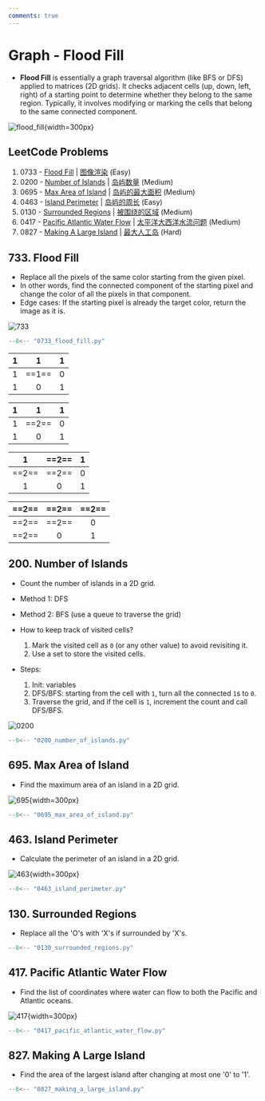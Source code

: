 ```yaml
---
comments: true
---
```


# Graph - Flood Fill

-   **Flood Fill** is essentially a graph traversal algorithm (like BFS or DFS) applied to matrices (2D grids).
    It checks adjacent cells (up, down, left, right) of a starting point to determine whether they belong to the same region.
    Typically, it involves modifying or marking the cells that belong to the same connected component.

![flood_fill](../assets/flood_fill_example.png){width=300px}

## LeetCode Problems

1. 0733 - [Flood Fill](https://leetcode.com/problems/flood-fill/) | [图像渲染](https://leetcode.cn/problems/flood-fill/) (Easy)
2. 0200 - [Number of Islands](https://leetcode.com/problems/number-of-islands/) | [岛屿数量](https://leetcode.cn/problems/number-of-islands/) (Medium)
3. 0695 - [Max Area of Island](https://leetcode.com/problems/max-area-of-island/) | [岛屿的最大面积](https://leetcode.cn/problems/max-area-of-island/) (Medium)
4. 0463 - [Island Perimeter](https://leetcode.com/problems/island-perimeter/) | [岛屿的周长](https://leetcode.cn/problems/island-perimeter/) (Easy)
5. 0130 - [Surrounded Regions](https://leetcode.com/problems/surrounded-regions/) | [被围绕的区域](https://leetcode.cn/problems/surrounded-regions/) (Medium)
6. 0417 - [Pacific Atlantic Water Flow](https://leetcode.com/problems/pacific-atlantic-water-flow/) | [太平洋大西洋水流问题](https://leetcode.cn/problems/pacific-atlantic-water-flow/) (Medium)
7. 0827 - [Making A Large Island](https://leetcode.com/problems/making-a-large-island/) | [最大人工岛](https://leetcode.cn/problems/making-a-large-island/) (Hard)

## 733. Flood Fill

-   Replace all the pixels of the same color starting from the given pixel.
-   In other words, find the connected component of the starting pixel and change the color of all the pixels in that component.
-   Edge cases: If the starting pixel is already the target color, return the image as it is.

![733](../assets/0733.jpg)

```python
--8<-- "0733_flood_fill.py"
```

|  1  |   1   |  1  |
| :-: | :---: | :-: |
|  1  | ==1== |  0  |
|  1  |   0   |  1  |

|  1  |   1   |  1  |
| :-: | :---: | :-: |
|  1  | ==2== |  0  |
|  1  |   0   |  1  |

|   1   | ==2== |  1  |
| :---: | :---: | :-: |
| ==2== | ==2== |  0  |
|   1   |   0   |  1  |

| ==2== | ==2== | ==2== |
| :---: | :---: | :---: |
| ==2== | ==2== |   0   |
| ==2== |   0   |   1   |

## 200. Number of Islands

-   Count the number of islands in a 2D grid.
-   Method 1: DFS
-   Method 2: BFS (use a queue to traverse the grid)

-   How to keep track of visited cells?

    1. Mark the visited cell as `0` (or any other value) to avoid revisiting it.
    2. Use a set to store the visited cells.

-   Steps:
    1. Init: variables
    2. DFS/BFS: starting from the cell with `1`, turn all the connected `1`s to `0`.
    3. Traverse the grid, and if the cell is `1`, increment the count and call DFS/BFS.

![0200](../assets/0200.jpg)

```python
--8<-- "0200_number_of_islands.py"
```

## 695. Max Area of Island

-   Find the maximum area of an island in a 2D grid.

![695](https://assets.leetcode.com/uploads/2021/05/01/maxarea1-grid.jpg){width=300px}

```python
--8<-- "0695_max_area_of_island.py"
```

## 463. Island Perimeter

-   Calculate the perimeter of an island in a 2D grid.

![463](https://assets.leetcode.com/uploads/2018/10/12/island.png){width=300px}

```python
--8<-- "0463_island_perimeter.py"
```

## 130. Surrounded Regions

-   Replace all the 'O's with 'X's if surrounded by 'X's.

```python
--8<-- "0130_surrounded_regions.py"
```

## 417. Pacific Atlantic Water Flow

-   Find the list of coordinates where water can flow to both the Pacific and Atlantic oceans.

![417](https://assets.leetcode.com/uploads/2021/06/08/waterflow-grid.jpg){width=300px}

```python
--8<-- "0417_pacific_atlantic_water_flow.py"
```

## 827. Making A Large Island

-   Find the area of the largest island after changing at most one '0' to '1'.

```python
--8<-- "0827_making_a_large_island.py"
```
